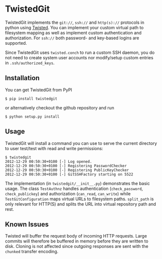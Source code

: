 TwistedGit
==========

TwistedGit implements the `git://`, `ssh://` and `http(s)://` protocols in python using 
[Twisted](http://twistedmatrix.com). You can implement your custom virtual path to 
filesystem mapping as well as implement custom authentication and authorization. For 
`ssh://` both password- and key-based logins are supported.

Since TwistedGit uses `twisted.conch` to run a custom SSH daemon, you do not need to
create system user accounts nor modify/setup custom entries in `.ssh/authorized_keys`.

Installation
------------

You can get TwistedGit from PyPI

	$ pip install twistedgit
	
or alternatively checkout the github repository and run 

	$ python setup.py install

Usage
-----

TwistedGit will install a command you can use to serve the current directory to user test/test with read and write permissions:

	$ twistedgit 
	2012-12-29 00:50:30+0100 [-] Log opened.
	2012-12-29 00:50:30+0100 [-] Registering PasswordChecker
	2012-12-29 00:50:30+0100 [-] Registering PublicKeyChecker
	2012-12-29 00:50:30+0100 [-] GitSSHFactory starting on 5522
	
The implementation (in `twistedgit/__init__.py`) demonstrates the basic usage. The class `TestAuthnz` handles 
authentication (`check_password`, `check_publickey`) and authorization (`can_read`, `can_write`) while 
`TestGitConfiguration` maps virtual URLs to filesystem paths. `split_path` is only relevant for HTTP(S) and 
splits the URL into virtual repository path and rest. 

Known Issues
------------

Twisted will buffer the request body of incoming HTTP requests. Large commits will therefore be buffered in 
memory before they are written to disk. Cloning is not affected since outgoing responses are sent with the 
`chunked` transfer encoding.